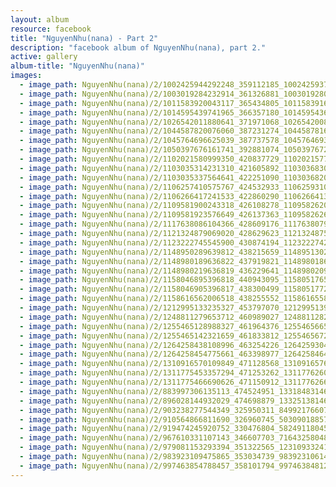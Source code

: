 ```yaml
---
layout: album
resource: facebook
title: "NguyenNhu(nana) - Part 2"
description: "facebook album of NguyenNhu(nana), part 2."
active: gallery
album-title: "NguyenNhu(nana)"
images:
  - image_path: NguyenNhu(nana)/2/1002425944292248_359112185_1002425937625582_2155277581015011467_n.jpg
  - image_path: NguyenNhu(nana)/2/1003019284232914_361326881_1003019280899581_3169526609395883184_n.jpg
  - image_path: NguyenNhu(nana)/2/1011583920043117_365434805_1011583916709784_5449872420171099693_n.jpg
  - image_path: NguyenNhu(nana)/2/1014595439741965_366357180_1014595436408632_2762617751240268924_n.jpg
  - image_path: NguyenNhu(nana)/2/1026542011880641_371971068_1026542008547308_8273823533191959237_n.jpg
  - image_path: NguyenNhu(nana)/2/1044587820076060_387231274_1044587816742727_5372623157808843424_n.jpg
  - image_path: NguyenNhu(nana)/2/1045764696625039_387737578_1045764693291706_711189956537272254_n.jpg
  - image_path: NguyenNhu(nana)/2/1050397676161741_392881074_1050397672828408_6621569277495962238_n.jpg
  - image_path: NguyenNhu(nana)/2/1102021580999350_420837729_1102021577666017_7742721903015899032_n.jpg
  - image_path: NguyenNhu(nana)/2/1103035314231310_421605892_1103036830897825_103285321905653972_n.jpg
  - image_path: NguyenNhu(nana)/2/1103035337564641_422251090_1103036820897826_7067871749183301887_n.jpg
  - image_path: NguyenNhu(nana)/2/1106257410575767_424532933_1106259310575577_466178178559055190_n.jpg
  - image_path: NguyenNhu(nana)/2/1106266417241533_422860290_1106266413908200_5034692767829573895_n.jpg
  - image_path: NguyenNhu(nana)/2/1109581900243318_426108278_1109582620243246_6166104305644901771_n.jpg
  - image_path: NguyenNhu(nana)/2/1109581923576649_426137363_1109582626909912_6273270593020079364_n.jpg
  - image_path: NguyenNhu(nana)/2/1117638086104366_428609176_1117638079437700_8208162761619302766_n.jpg
  - image_path: NguyenNhu(nana)/2/1121324879069020_428629623_1121324875735687_6060379449847212657_n.jpg
  - image_path: NguyenNhu(nana)/2/1123222745545900_430874194_1123222742212567_4178763315527102706_n.jpg
  - image_path: NguyenNhu(nana)/2/1148950289639812_438215659_1148951302973044_1467823106300008880_n.jpg
  - image_path: NguyenNhu(nana)/2/1148980189636822_437919821_1148980186303489_3588664333680614518_n.jpg
  - image_path: NguyenNhu(nana)/2/1148980219636819_436229641_1148980209636820_6755844031014269300_n.jpg
  - image_path: NguyenNhu(nana)/2/1158046895396818_440943095_1158051765396331_4638166309902254707_n.jpg
  - image_path: NguyenNhu(nana)/2/1158046905396817_438300499_1158051772062997_5549176389027654691_n.jpg
  - image_path: NguyenNhu(nana)/2/1158616562006518_438255552_1158616558673185_936931236270024481_n.jpg
  - image_path: NguyenNhu(nana)/2/1212995133235327_453797070_1212995139901993_6231281571696129052_n.jpg
  - image_path: NguyenNhu(nana)/2/1248811279653712_460989027_1248811282987045_6728356512876906952_n.jpg
  - image_path: NguyenNhu(nana)/2/1255465128988327_461964376_1255465665654940_5635945904147748690_n.jpg
  - image_path: NguyenNhu(nana)/2/1255465142321659_461833812_1255465672321606_3700954898879882787_n.jpg
  - image_path: NguyenNhu(nana)/2/1264258438108996_463254226_1264259304775576_6199096901721375235_n.jpg
  - image_path: NguyenNhu(nana)/2/1264258454775661_463398977_1264258464775660_7806601587045471802_n.jpg
  - image_path: NguyenNhu(nana)/2/1310916570109849_471128568_1310916576776515_6911957607846055586_n.jpg
  - image_path: NguyenNhu(nana)/2/1311775453357294_471253262_1311776260023880_2633461395275417164_n.jpg
  - image_path: NguyenNhu(nana)/2/1311775466690626_471150912_1311776266690546_1697102426793175107_n.jpg
  - image_path: NguyenNhu(nana)/2/883997306135113_474524951_1331848314683341_525532264963315026_n.jpg
  - image_path: NguyenNhu(nana)/2/896028144932029_474698879_1332513814616791_4908787280096030941_n.jpg
  - image_path: NguyenNhu(nana)/2/903238277544349_325950311_849921766075758_1544940257887716911_n.jpg
  - image_path: NguyenNhu(nana)/2/910564866811690_326960745_503090188574996_2300669486937551924_n.jpg
  - image_path: NguyenNhu(nana)/2/919474245920752_330476804_582491180453328_821144986670230367_n.jpg
  - image_path: NguyenNhu(nana)/2/967610331107143_346607703_716432580483725_6386361944442669297_n.jpg
  - image_path: NguyenNhu(nana)/2/979081153293394_351322565_1231093324195919_3666191934741481262_n.jpg
  - image_path: NguyenNhu(nana)/2/983923109475865_353034739_983923106142532_9039133578567204767_n.jpg
  - image_path: NguyenNhu(nana)/2/997463854788457_358101794_997463848121791_1544620156313100080_n.jpg
---
```

